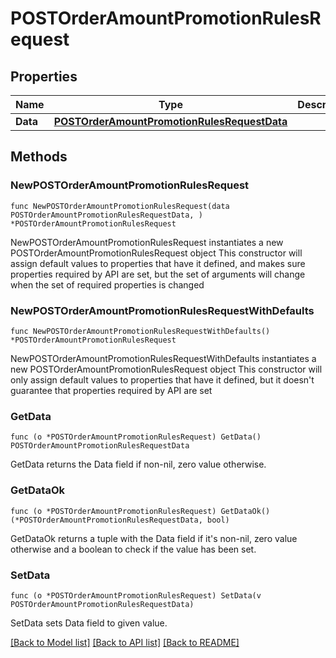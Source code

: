 # POSTOrderAmountPromotionRulesRequest

## Properties

Name | Type | Description | Notes
------------ | ------------- | ------------- | -------------
**Data** | [**POSTOrderAmountPromotionRulesRequestData**](POSTOrderAmountPromotionRulesRequestData.md) |  | 

## Methods

### NewPOSTOrderAmountPromotionRulesRequest

`func NewPOSTOrderAmountPromotionRulesRequest(data POSTOrderAmountPromotionRulesRequestData, ) *POSTOrderAmountPromotionRulesRequest`

NewPOSTOrderAmountPromotionRulesRequest instantiates a new POSTOrderAmountPromotionRulesRequest object
This constructor will assign default values to properties that have it defined,
and makes sure properties required by API are set, but the set of arguments
will change when the set of required properties is changed

### NewPOSTOrderAmountPromotionRulesRequestWithDefaults

`func NewPOSTOrderAmountPromotionRulesRequestWithDefaults() *POSTOrderAmountPromotionRulesRequest`

NewPOSTOrderAmountPromotionRulesRequestWithDefaults instantiates a new POSTOrderAmountPromotionRulesRequest object
This constructor will only assign default values to properties that have it defined,
but it doesn't guarantee that properties required by API are set

### GetData

`func (o *POSTOrderAmountPromotionRulesRequest) GetData() POSTOrderAmountPromotionRulesRequestData`

GetData returns the Data field if non-nil, zero value otherwise.

### GetDataOk

`func (o *POSTOrderAmountPromotionRulesRequest) GetDataOk() (*POSTOrderAmountPromotionRulesRequestData, bool)`

GetDataOk returns a tuple with the Data field if it's non-nil, zero value otherwise
and a boolean to check if the value has been set.

### SetData

`func (o *POSTOrderAmountPromotionRulesRequest) SetData(v POSTOrderAmountPromotionRulesRequestData)`

SetData sets Data field to given value.



[[Back to Model list]](../README.md#documentation-for-models) [[Back to API list]](../README.md#documentation-for-api-endpoints) [[Back to README]](../README.md)


